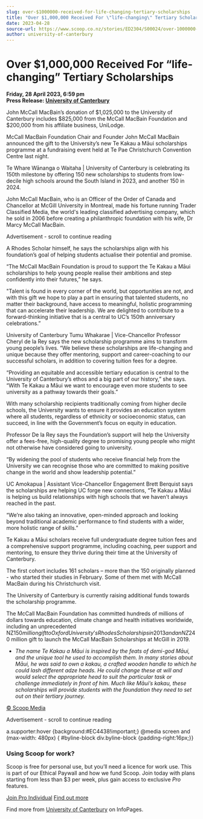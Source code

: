 ```yaml
---
slug: over-$1000000-received-for-life-changing-tertiary-scholarships
title: "Over $1,000,000 Received For \"life-changing\" Tertiary Scholarships"
date: 2023-04-28
source-url: https://www.scoop.co.nz/stories/ED2304/S00024/over-1000000-received-for-life-changing-tertiary-scholarships.htm
author: university-of-canterbury
---
```

Over $1,000,000 Received For “life-changing” Tertiary Scholarships
==================================================================

**Friday, 28 April 2023, 6:59 pm**  
**Press Release: [University of Canterbury](https://info.scoop.co.nz/University_of_Canterbury)**

John McCall MacBain’s donation of $1,025,000 to the University of Canterbury includes $825,000 from the McCall MacBain Foundation and $200,000 from his affiliate business, UniLodge.

McCall MacBain Foundation Chair and Founder John McCall MacBain announced the gift to the University’s new Te Kakau a Māui scholarships programme at a fundraising event held at Te Pae Christchurch Convention Centre last night.

Te Whare Wānanga o Waitaha | University of Canterbury is celebrating its 150th milestone by offering 150 new scholarships to students from low-decile high schools around the South Island in 2023, and another 150 in 2024.

John McCall MacBain, who is an Officer of the Order of Canada and Chancellor at McGill University in Montreal, made his fortune running Trader Classified Media, the world's leading classified advertising company, which he sold in 2006 before creating a philanthropic foundation with his wife, Dr Marcy McCall MacBain.

Advertisement - scroll to continue reading





A Rhodes Scholar himself, he says the scholarships align with his foundation’s goal of helping students actualise their potential and promise.

“The McCall MacBain Foundation is proud to support the Te Kakau a Māui scholarships to help young people realise their ambitions and step confidently into their futures,” he says.

"Talent is found in every corner of the world, but opportunities are not, and with this gift we hope to play a part in ensuring that talented students, no matter their background, have access to meaningful, holistic programming that can accelerate their leadership. We are delighted to contribute to a forward-thinking initiative that is a central to UC’s 150th anniversary celebrations.”

University of Canterbury Tumu Whakarae | Vice-Chancellor Professor Cheryl de la Rey says the new scholarship programme aims to transform young people’s lives. “We believe these scholarships are life-changing and unique because they offer mentoring, support and career-coaching to our successful scholars, in addition to covering tuition fees for a degree.

“Providing an equitable and accessible tertiary education is central to the University of Canterbury’s ethos and a big part of our history,” she says. “With Te Kakau a Māui we want to encourage even more students to see university as a pathway towards their goals.”

With many scholarship recipients traditionally coming from higher decile schools, the University wants to ensure it provides an education system where all students, regardless of ethnicity or socioeconomic status, can succeed, in line with the Government’s focus on equity in education.

Professor De la Rey says the Foundation’s support will help the University offer a fees-free, high-quality degree to promising young people who might not otherwise have considered going to university.

“By widening the pool of students who receive financial help from the University we can recognise those who are committed to making positive change in the world and show leadership potential.”

UC Amokapua | Assistant Vice-Chancellor Engagement Brett Berquist says the scholarships are helping UC forge new connections, “Te Kakau a Māui is helping us build relationships with high schools that we haven’t always reached in the past.

“We’re also taking an innovative, open-minded approach and looking beyond traditional academic performance to find students with a wider, more holistic range of skills.”

Te Kakau a Māui scholars receive full undergraduate degree tuition fees and a comprehensive support programme, including coaching, peer support and mentoring, to ensure they thrive during their time at the University of Canterbury.

The first cohort includes 161 scholars – more than the 150 originally planned - who started their studies in February. Some of them met with McCall MacBain during his Christchurch visit.

The University of Canterbury is currently raising additional funds towards the scholarship programme.

The McCall MacBain Foundation has committed hundreds of millions of dollars towards education, climate change and health initiatives worldwide, including an unprecedented NZ$150 million gift to Oxford University’s Rhodes Scholarships in 2013 and an NZ$240 million gift to launch the McCall MacBain Scholarships at McGill in 2019.

*   _The name Te Kakau a Māui is inspired by the feats of demi-god Māui, and the unique tool he used to accomplish them. In many stories about Māui, he was said to own a kakau, a crafted wooden handle to which he could lash different adze heads. He could change these at will and would select the appropriate head to suit the particular task or challenge immediately in front of him. Much like Māui’s kakau, these scholarships will provide students with the foundation they need to set out on their tertiary journey._

[© Scoop Media](http://www.scoop.co.nz/about/terms.html)  

Advertisement - scroll to continue reading



a.supporter:hover {background:#EC4438!important;} @media screen and (max-width: 480px) { #byline-block div.byline-block {padding-right:16px;}}

### Using Scoop for work?

Scoop is free for personal use, but you’ll need a licence for work use. This is part of our Ethical Paywall and how we fund Scoop. Join today with plans starting from less than $3 per week, plus gain access to exclusive _Pro_ features.  
  
[Join Pro Individual](https://pro.scoop.co.nz/Individual/?from=ProIn24) [Find out more](https://pro.scoop.co.nz/using-scoop-for-work/?from=ProIn24)

Find more from [University of Canterbury](https://info.scoop.co.nz/University_of_Canterbury) on InfoPages.